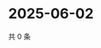 # 2025-06-02

共 0 条

<!-- BEGIN ZHIHUQUESTIONS -->
<!-- 最后更新时间 Mon Jun 02 2025 02:14:14 GMT+0800 (China Standard Time) -->

<!-- END ZHIHUQUESTIONS -->
